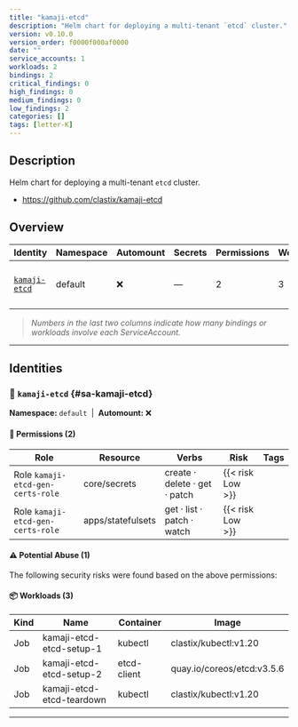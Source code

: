 ```yaml
---
title: "kamaji-etcd"
description: "Helm chart for deploying a multi-tenant `etcd` cluster."
version: v0.10.0
version_order: f0000f000af0000
date: ""
service_accounts: 1
workloads: 2
bindings: 2
critical_findings: 0
high_findings: 0
medium_findings: 0
low_findings: 2
categories: []
tags: [letter-K]
---
```


## Description

Helm chart for deploying a multi-tenant `etcd` cluster.

- https://github.com/clastix/kamaji-etcd

## Overview

| Identity                         | Namespace | Automount | Secrets | Permissions | Workloads | Risk               |
| -------------------------------- | --------- | --------- | ------- | ----------- | --------- | ------------------ |
| [`kamaji-etcd`](#sa-kamaji-etcd) | default   | ❌        | —       | 2           | 3         | {{< risk "Low" >}} |

> _Numbers in the last two columns indicate how many bindings or workloads involve each ServiceAccount._

---

## Identities

### 🤖 `kamaji-etcd` {#sa-kamaji-etcd}

**Namespace:** `default`  |  **Automount:** ❌

#### 🔑 Permissions (2)

| Role                              | Resource          | Verbs                         | Risk             | Tags |
| --------------------------------- | ----------------- | ----------------------------- | ---------------- | ---- |
| Role `kamaji-etcd-gen-certs-role` | core/secrets      | create · delete · get · patch | {{< risk Low >}} |      |
| Role `kamaji-etcd-gen-certs-role` | apps/statefulsets | get · list · patch · watch    | {{< risk Low >}} |      |

#### ⚠️ Potential Abuse (1)

The following security risks were found based on the above permissions:

#### 📦 Workloads (3)

| Kind | Name                      | Container   | Image                      |
| ---- | ------------------------- | ----------- | -------------------------- |
| Job  | kamaji-etcd-etcd-setup-1  | kubectl     | clastix/kubectl:v1.20      |
| Job  | kamaji-etcd-etcd-setup-2  | etcd-client | quay.io/coreos/etcd:v3.5.6 |
| Job  | kamaji-etcd-etcd-teardown | kubectl     | clastix/kubectl:v1.20      |

---
